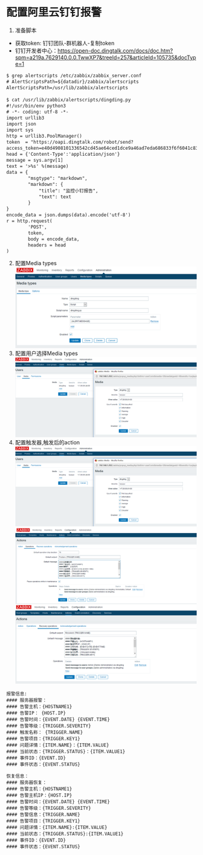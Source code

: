 # 配置阿里云钉钉报警

1.  准备脚本
- 获取token: 钉钉团队-群机器人-复制token
- 钉钉开发者中心：https://open-doc.dingtalk.com/docs/doc.htm?spm=a219a.7629140.0.0.TwwXP7&treeId=257&articleId=105735&docType=1
```
$ grep alertscripts /etc/zabbix/zabbix_server.conf 
# AlertScriptsPath=${datadir}/zabbix/alertscripts
AlertScriptsPath=/usr/lib/zabbix/alertscripts

$ cat /usr/lib/zabbix/alertscripts/dingding.py 
#!/usr/bin/env python3
# -*- coding: utf-8 -*-
import urllib3
import json
import sys
http = urllib3.PoolManager()
token  = "https://oapi.dingtalk.com/robot/send?access_token=e40d4908101336542cd45ae64ced1dce9a46ad7eda686833f6f6041c83a7a4a5"
head = {'Content-Type':'application/json'}
message = sys.argv[1]
text = '>%s' %(message)
data = {
        "msgtype": "markdown",
        "markdown": {
            "title": "监控小钉报告",
            "text": text
        } 
}
encode_data = json.dumps(data).encode('utf-8')
r = http.request(
        'POST',
        token,
        body = encode_data,
        headers = head
)
```
2.  配置Media types  
![dingding](https://raw.githubusercontent.com/jy1779/doc/master/image/zabbix/dingding1.png "配置Media types")  
3.  配置用户选择Media types  
![dingding](https://raw.githubusercontent.com/jy1779/doc/master/image/zabbix/dingding2.png "配置用户选择Media types")  
4.  配置触发器,触发后的action
![dingding](https://raw.githubusercontent.com/jy1779/doc/master/image/zabbix/dingding2.png "配置触发器,出发后的action") 
![dingding](https://raw.githubusercontent.com/jy1779/doc/master/image/zabbix/dingding_action2.png "配置触发器,出发后的action") 
![dingding](https://raw.githubusercontent.com/jy1779/doc/master/image/zabbix/dingding_action3.png "配置触发器,出发后的action") 

```
报警信息:
#### 服务器报警：
#### 告警主机：{HOSTNAME1}
#### 告警IP： {HOST.IP}
#### 告警时间：{EVENT.DATE} {EVENT.TIME}
#### 告警等级：{TRIGGER.SEVERITY}
#### 触发名称： {TRIGGER.NAME}
#### 告警项目：{TRIGGER.KEY1}
#### 问题详情：{ITEM.NAME}：{ITEM.VALUE}
#### 当前状态：{TRIGGER.STATUS}：{ITEM.VALUE1}
#### 事件ID：{EVENT.ID}
#### 事件状态：{EVENT.STATUS}
```

```
恢复信息：
#### 服务器恢复：
#### 告警主机：{HOSTNAME1}
#### 告警主机IP：{HOST.IP}
#### 告警时间：{EVENT.DATE} {EVENT.TIME}
#### 告警等级：{TRIGGER.SEVERITY}
#### 告警信息：{TRIGGER.NAME}
#### 告警项目：{TRIGGER.KEY1}
#### 问题详情：{ITEM.NAME}:{ITEM.VALUE}
#### 当前状态：{TRIGGER.STATUS}:{ITEM.VALUE1}
#### 事件ID：{EVENT.ID}
#### 事件状态：{EVENT.STATUS}
```
